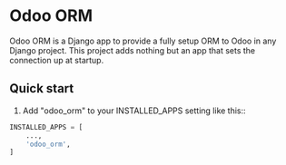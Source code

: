 Odoo ORM
========

Odoo ORM is a Django app to provide a fully setup ORM to Odoo in any Django project. This project adds nothing but an
app that sets the connection up at startup.

Quick start
-----------

1. Add "odoo_orm" to your INSTALLED_APPS setting like this::

```python
INSTALLED_APPS = [
    ...,
    'odoo_orm',
]
```
